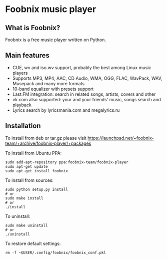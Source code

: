 Foobnix music player
=====================

What is Foobnix?
----------------
Foobnix is a free music player written on Python.

Main features
-------------
  * CUE, wv and iso.wv support, probably the best among Linux music players
  * Supports MP3, MP4, AAC, CD Audio, WMA, OGG, FLAC, WavPack, WAV, Musepack and many more formats
  * 10-band equalizer with presets support
  * Last.FM integration: search in related songs, artists, covers and other
  * vk.com also supported: your and your friends' music, songs search and playback
  * Lyrics search by lyricsmania.com and megalyrics.ru

Installation
------------

To install from deb or tar.gz please visit https://launchpad.net/~foobnix-team/+archive/foobnix-player/+packages

To install from Ubuntu PPA:

    sudo add-apt-repository ppa:foobnix-team/foobnix-player
    sudo apt-get update
    sudo apt-get install foobnix

To install from sources:

    sudo python setup.py install
    # or
    sudo make install
    # or
    ./install

To uninstall:

    sudo make uninstall
    # or
    ./uninstall

To restore default settings:

    rm -f ~$USER/.config/foobnix/foobnix_conf.pkl

